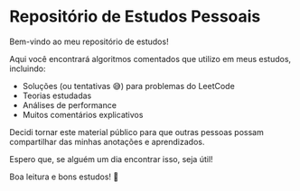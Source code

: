 # Repositório de Estudos Pessoais

Bem-vindo ao meu repositório de estudos!

Aqui você encontrará algoritmos comentados que utilizo em meus estudos, incluindo:

- Soluções (ou tentativas 😅) para problemas do LeetCode
- Teorias estudadas
- Análises de performance
- Muitos comentários explicativos

Decidi tornar este material público para que outras pessoas possam compartilhar das minhas anotações e aprendizados.

Espero que, se alguém um dia encontrar isso, seja útil!

Boa leitura e bons estudos! 🚀
